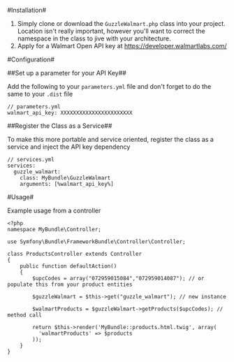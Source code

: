 #Installation#

1. Simply clone or download the `GuzzleWalmart.php` class into your project. Location isn't really important, however you'll want to correct the namespace in the class to jive with your architecture.
2. Apply for a Walmart Open API key at https://developer.walmartlabs.com/

#Configuration#

##Set up a parameter for your API Key##

Add the following to your `parameters.yml` file and don't forget to do the same to your `.dist` file

    // parameters.yml
    walmart_api_key: XXXXXXXXXXXXXXXXXXXXXXX

##Register the Class as a Service##

To make this more portable and service oriented, register the class as a service and inject the API key dependency

    // services.yml
    services:
      guzzle_walmart:
        class: MyBundle\GuzzleWalmart
        arguments: [%walmart_api_key%]

#Usage#

Example usage from a controller

    <?php
    namespace MyBundle\Controller;
    
    use Symfony\Bundle\FrameworkBundle\Controller\Controller;
    
    class ProductsController extends Controller
    {
        public function defaultAction()
        {
            $upcCodes = array("072959015084","072959014087"); // or populate this from your product entities
            
            $guzzleWalmart = $this->get("guzzle_walmart"); // new instance
            
            $walmartProducts = $guzzleWalmart->getProducts($upcCodes); // method call
    
            return $this->render('MyBundle::products.html.twig', array(
              'walmartProducts' => $products
            ));
        }
    }
    
